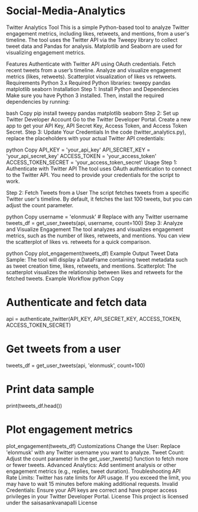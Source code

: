 # Social-Media-Analytics
Twitter Analytics Tool
This is a simple Python-based tool to analyze Twitter engagement metrics, including likes, retweets, and mentions, from a user's timeline. The tool uses the Twitter API via the Tweepy library to collect tweet data and Pandas for analysis. Matplotlib and Seaborn are used for visualizing engagement metrics.

Features
Authenticate with Twitter API using OAuth credentials.
Fetch recent tweets from a user’s timeline.
Analyze and visualize engagement metrics (likes, retweets).
Scatterplot visualization of likes vs retweets.
Requirements
Python 3.x
Required Python libraries:
tweepy
pandas
matplotlib
seaborn
Installation
Step 1: Install Python and Dependencies
Make sure you have Python 3 installed. Then, install the required dependencies by running:

bash
Copy
pip install tweepy pandas matplotlib seaborn
Step 2: Set up Twitter Developer Account
Go to the Twitter Developer Portal.
Create a new app to get your API Key, API Secret Key, Access Token, and Access Token Secret.
Step 3: Update Your Credentials
In the code (twitter_analytics.py), replace the placeholders with your actual Twitter API credentials:

python
Copy
API_KEY = 'your_api_key'
API_SECRET_KEY = 'your_api_secret_key'
ACCESS_TOKEN = 'your_access_token'
ACCESS_TOKEN_SECRET = 'your_access_token_secret'
Usage
Step 1: Authenticate with Twitter API
The tool uses OAuth authentication to connect to the Twitter API. You need to provide your credentials for the script to work.

Step 2: Fetch Tweets from a User
The script fetches tweets from a specific Twitter user's timeline. By default, it fetches the last 100 tweets, but you can adjust the count parameter.

python
Copy
username = 'elonmusk'  # Replace with any Twitter username
tweets_df = get_user_tweets(api, username, count=100)
Step 3: Analyze and Visualize Engagement
The tool analyzes and visualizes engagement metrics, such as the number of likes, retweets, and mentions. You can view the scatterplot of likes vs. retweets for a quick comparison.

python
Copy
plot_engagement(tweets_df)
Example Output
Tweet Data Sample: The tool will display a DataFrame containing tweet metadata such as tweet creation time, likes, retweets, and mentions.
Scatterplot: The scatterplot visualizes the relationship between likes and retweets for the fetched tweets.
Example Workflow
python
Copy
# Authenticate and fetch data
api = authenticate_twitter(API_KEY, API_SECRET_KEY, ACCESS_TOKEN, ACCESS_TOKEN_SECRET)

# Get tweets from a user
tweets_df = get_user_tweets(api, 'elonmusk', count=100)

# Print data sample
print(tweets_df.head())

# Plot engagement metrics
plot_engagement(tweets_df)
Customizations
Change the User: Replace 'elonmusk' with any Twitter username you want to analyze.
Tweet Count: Adjust the count parameter in the get_user_tweets() function to fetch more or fewer tweets.
Advanced Analytics: Add sentiment analysis or other engagement metrics (e.g., replies, tweet duration).
Troubleshooting
API Rate Limits: Twitter has rate limits for API usage. If you exceed the limit, you may have to wait 15 minutes before making additional requests.
Invalid Credentials: Ensure your API keys are correct and have proper access privileges in your Twitter Developer Portal.
License
This project is licensed under the saisasankvanapalli License
